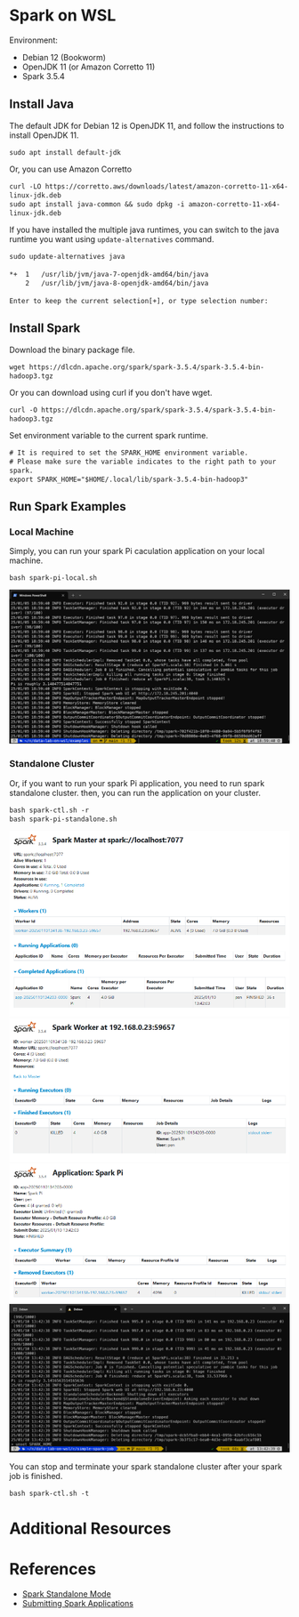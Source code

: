 # Spark on WSL
Environment:
- Debian 12 (Bookworm)
- OpenJDK 11 (or Amazon Corretto 11)
- Spark 3.5.4

## Install Java
The default JDK for Debian 12 is OpenJDK 11, and follow the instructions to install OpenJDK 11.
```
sudo apt install default-jdk
```

Or, you can use Amazon Corretto
```
curl -LO https://corretto.aws/downloads/latest/amazon-corretto-11-x64-linux-jdk.deb
sudo apt install java-common && sudo dpkg -i amazon-corretto-11-x64-linux-jdk.deb
```

If you have installed the multiple java runtimes, you can switch to the java runtime you want using `update-alternatives` command.
```
sudo update-alternatives java

*+  1   /usr/lib/jvm/java-7-openjdk-amd64/bin/java
    2   /usr/lib/jvm/java-8-openjdk-amd64/bin/java

Enter to keep the current selection[+], or type selection number:
```

## Install Spark
Download the binary package file.
```
wget https://dlcdn.apache.org/spark/spark-3.5.4/spark-3.5.4-bin-hadoop3.tgz
```
Or you can download using curl if you don't have wget.
```
curl -O https://dlcdn.apache.org/spark/spark-3.5.4/spark-3.5.4-bin-hadoop3.tgz
```
Set environment variable to the current spark runtime.
```
# It is required to set the SPARK_HOME environment variable.
# Please make sure the variable indicates to the right path to your spark.
export SPARK_HOME="$HOME/.local/lib/spark-3.5.4-bin-hadoop3"
```

## Run Spark Examples
### Local Machine
Simply, you can run your spark Pi caculation application on your local machine.
```
bash spark-pi-local.sh
```
![wsl-spark-pi-example-local](../../images/wsl-spark-pi-example-local.png)

### Standalone Cluster
Or, if you want to run your spark Pi application, you need to run spark standalone cluster. then, you can run the application on your cluster.
```
bash spark-ctl.sh -r
bash spark-pi-standalone.sh
```

![wsl-spark-standalone-master-web-ui](../../images/wsl-spark-standalone-master-web-ui.png)
![wsl-spark-standalone-worker-details-web](../../images/wsl-spark-standalone-worker-details-web.png)
![wsl-spark-standalone-app-details-web](../../images/wsl-spark-standalone-app-details-web.png)
![wsl-spark-standalone-pi-example-stdout](../../images/wsl-spark-standalone-pi-example-stdout.png)

You can stop and terminate your spark standalone cluster after your spark job is finished.
```
bash spark-ctl.sh -t
```

# Additional Resources

# References
- [Spark Standalone Mode](https://spark.apache.org/docs/latest/spark-standalone.html)
- [Submitting Spark Applications](https://spark.apache.org/docs/latest/submitting-applications.html)
